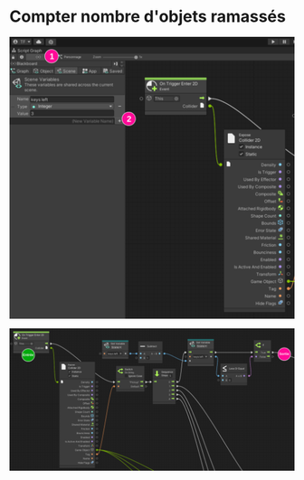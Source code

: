 # Compter nombre d'objets ramassés

![Créer une variable de scène avec le nombre d'objets à ramasser](./compter_objets_ramasses/compter_objets_ramasses_variable_scene.svg)

![À chaque 'trigger' avec le bon 'tag' décroite le nombre d'objets à ramasser. Attacher à la sortie ce qui arrive lorsque le compte tombe à 0](./compter_objets_ramasses/compter_objets_ramasses_vs.svg)